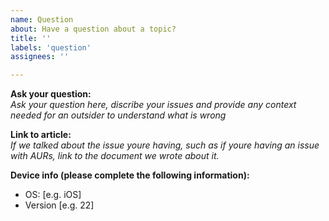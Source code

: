 ```yaml
---
name: Question
about: Have a question about a topic?
title: ''
labels: 'question'
assignees: ''

---
```


**Ask your question:**  
*Ask your question here, discribe your issues and provide any context needed for an outsider to understand what is wrong*

**Link to article:**  
*If we talked about the issue youre having, such as if youre having an issue with AURs, link to the document we wrote about it.*

**Device info (please complete the following information):**  
 - OS: [e.g. iOS]  
 - Version [e.g. 22]  
